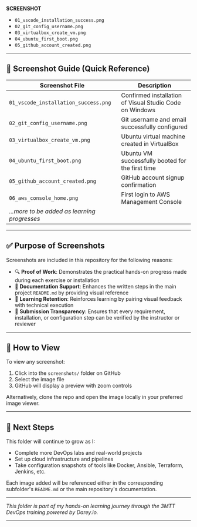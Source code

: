 
**SCREENSHOT**
- `01_vscode_installation_success.png`
- `02_git_config_username.png`
- `03_virtualbox_create_vm.png`
- `04_ubuntu_first_boot.png`
- `05_github_account_created.png`

---

## 🧭 Screenshot Guide (Quick Reference)

| Screenshot File | Description |
|------------------|-------------|
| `01_vscode_installation_success.png` | Confirmed installation of Visual Studio Code on Windows |
| `02_git_config_username.png` | Git username and email successfully configured |
| `03_virtualbox_create_vm.png` | Ubuntu virtual machine created in VirtualBox |
| `04_ubuntu_first_boot.png` | Ubuntu VM successfully booted for the first time |
| `05_github_account_created.png` | GitHub account signup confirmation |
| `06_aws_console_home.png` | First login to AWS Management Console |
| _...more to be added as learning progresses_ |

---

## ✅ Purpose of Screenshots

Screenshots are included in this repository for the following reasons:

- 🔍 **Proof of Work**: Demonstrates the practical hands-on progress made during each exercise or installation
- 📝 **Documentation Support**: Enhances the written steps in the main project `README.md` by providing visual reference
- 🧠 **Learning Retention**: Reinforces learning by pairing visual feedback with technical execution
- 📂 **Submission Transparency**: Ensures that every requirement, installation, or configuration step can be verified by the instructor or reviewer

---

## 📌 How to View

To view any screenshot:
1. Click into the `screenshots/` folder on GitHub
2. Select the image file
3. GitHub will display a preview with zoom controls

Alternatively, clone the repo and open the image locally in your preferred image viewer.

---

## 🚀 Next Steps

This folder will continue to grow as I:
- Complete more DevOps labs and real-world projects
- Set up cloud infrastructure and pipelines
- Take configuration snapshots of tools like Docker, Ansible, Terraform, Jenkins, etc.

Each image added will be referenced either in the corresponding subfolder's `README.md` or the main repository's documentation.

---

_This folder is part of my hands-on learning journey through the 3MTT DevOps training powered by Darey.io._

---

